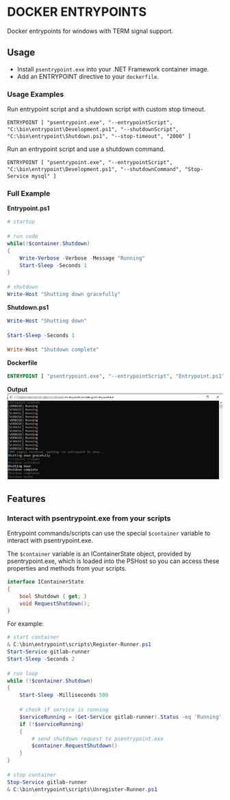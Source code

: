 DOCKER ENTRYPOINTS
==================

Docker entrypoints for windows with TERM signal support.


Usage
-----

* Install `psentrypoint.exe` into your .NET Framework container image.
* Add an ENTRYPOINT directive to your `dockerfile`.

### Usage Examples

Run entrypoint script and a shutdown script with custom stop timeout.
```
ENTRYPOINT [ "psentrypoint.exe", "--entrypointScript", "C:\bin\entrypoint\Development.ps1", "--shutdownScript", "C:\bin\entrypoint\Shutdown.ps1", "--stop-timeout", "2000" ]
```

Run an entrypoint script and use a shutdown command.
```
ENTRYPOINT [ "psentrypoint.exe", "--entrypointScript", "C:\bin\entrypoint\Development.ps1", "--shutdownCommand", "Stop-Service mysql" ]
```

### Full Example


**Entrypoint.ps1**
```powershell
# startup

# run code
while(!$container.Shutdown)
{
    Write-Verbose -Verbose -Message "Running"
    Start-Sleep -Seconds 1
}

# shutdown
Write-Host "Shutting down gracefully"
```

**Shutdown.ps1**
```powershell
Write-Host "Shutting down"

Start-Sleep -Seconds 1

Write-Host "Shutdown complete"
```

**Dockerfile**
```dockerfile
ENTRYPOINT [ "psentrypoint.exe", "--entrypointScript", "Entrypoint.ps1", "--shutdownScript", "Shutdown.ps1" ]
```

**Output**
![Sample Output](docs/img/test002_executionoutput.png)


Features
--------

### Interact with psentrypoint.exe from your scripts

Entrypoint commands/scripts can use the special `$container` variable to interact
with psentrypoint.exe.

The `$container` variable is an IContainerState object, provided by psentrypoint.exe, which is loaded into the PSHost so you can access these properties and methods from your scripts.

```c#
interface IContainerState
{
    bool Shutdown { get; }
    void RequestShutdown();
}
```

For example:
```powershell
# start container
& C:\bin\entrypoint\scripts\Register-Runner.ps1
Start-Service gitlab-runner
Start-Sleep -Seconds 2

# run loop
while (!$container.Shutdown)
{
    Start-Sleep -Milliseconds 500

    # check if service is running
    $serviceRunning = (Get-Service gitlab-runner).Status -eq 'Running'
    if (!$serviceRunning)
    {
        # send shutdown request to psentrypoint.exe
        $container.RequestShutdown()
    }
}

# stop container
Stop-Service gitlab-runner
& C:\bin\entrypoint\scripts\Unregister-Runner.ps1
```